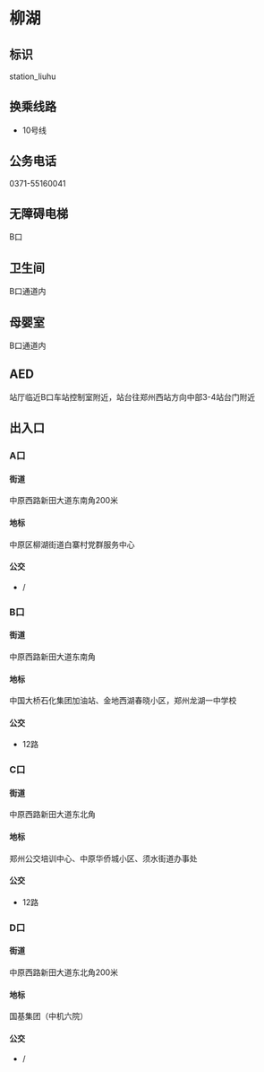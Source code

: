 # 柳湖

## 标识

station_liuhu

## 换乘线路

- 10号线

## 公务电话

0371-55160041

## 无障碍电梯

B口

## 卫生间

B口通道内

## 母婴室

B口通道内

## AED

站厅临近B口车站控制室附近，站台往郑州西站方向中部3-4站台门附近

## 出入口

### A口

#### 街道

中原西路新田大道东南角200米

#### 地标

中原区柳湖街道白寨村党群服务中心

#### 公交

- /

### B口

#### 街道

中原西路新田大道东南角

#### 地标

中国大桥石化集团加油站、金地西湖春晓小区，郑州龙湖一中学校

#### 公交

- 12路

### C口

#### 街道

中原西路新田大道东北角

#### 地标

郑州公交培训中心、中原华侨城小区、须水街道办事处

#### 公交

- 12路

### D口

#### 街道

中原西路新田大道东北角200米

#### 地标

国基集团（中机六院）

#### 公交

- /

